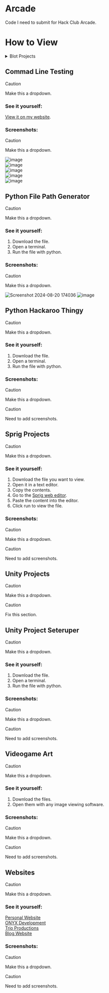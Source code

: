 # Arcade

Code I need to submit for Hack Club Arcade.

# How to View

<details>
<summary>Blot Projects</summary><br>

### See it yourself:

1. Download the file you want to view.
2. Open it in a text editor.
3. Copy the contents.
4. Go to the [Blot web editor](https://blot.hackclub.com/editor).
5. Paste the content into the editor.
6. Click run to view the file.

<details>
<summary>Screenshots</summary><br>
  
![image](https://github.com/user-attachments/assets/5f54ed3b-c2b0-4b08-9add-32b9b3fbbcba)<br>
![image](https://github.com/user-attachments/assets/a69c4aa6-088e-44a3-9312-6c0ffe92cc09)<br>
![image](https://github.com/user-attachments/assets/47e5ce48-dc05-49d6-928a-b49e1660d003)
  
</details>
</details>

## Commad Line Testing

> [!CAUTION]
> Make this a dropdown.

### See it yourself:

[View it on my website](https://andrewcromar.org/commandLineTesting/pages/home).

### Screenshots:

> [!CAUTION]
> Make this a dropdown.

![image](https://github.com/user-attachments/assets/d2b194d7-b549-4cfa-a892-ca8599c5e318)<br>
![image](https://github.com/user-attachments/assets/aeda3b67-f5d2-4d18-b023-05d4caf692ef)<br>
![image](https://github.com/user-attachments/assets/d1a3834f-e5e7-4dd8-95f5-f98a2d998bb8)<br>
![image](https://github.com/user-attachments/assets/3f1a2beb-7513-454d-bf77-0141b6865998)<br>
![image](https://github.com/user-attachments/assets/3c609ed5-1a1e-4e58-b9f9-4663c2122dfb)

## Python File Path Generator

> [!CAUTION]
> Make this a dropdown.

### See it yourself:

1. Download the file.
2. Open a terminal.
3. Run the file with python.

### Screenshots:

> [!CAUTION]
> Make this a dropdown.

![Screenshot 2024-08-20 174036](https://github.com/user-attachments/assets/5fe56e58-0a7e-4ea7-8cd7-5a1ec7c9df96)
![image](https://github.com/user-attachments/assets/80a2ae1c-43fc-4662-8147-498d2c6dedcf)


## Python Hackaroo Thingy

> [!CAUTION]
> Make this a dropdown.

### See it yourself:

1. Download the file.
2. Open a terminal.
3. Run the file with python.

### Screenshots:

> [!CAUTION]
> Make this a dropdown.

> [!CAUTION]
> Need to add screenshots. 

## Sprig Projects

> [!CAUTION]
> Make this a dropdown.

### See it yourself:

1. Download the file you want to view.
2. Open it in a text editor.
3. Copy the contents.
4. Go to the [Sprig web editor](https://sprig.hackclub.com/editor).
5. Paste the content into the editor.
6. Click run to view the file.

### Screenshots:

> [!CAUTION]
> Make this a dropdown.

> [!CAUTION]
> Need to add screenshots. 

## Unity Projects

> [!CAUTION]
> Make this a dropdown.

> [!CAUTION]
> Fix this section.

## Unity Project Seteruper

> [!CAUTION]
> Make this a dropdown.

### See it yourself:

1. Download the file.
2. Open a terminal.
3. Run the file with python.

### Screenshots:

> [!CAUTION]
> Make this a dropdown.

> [!CAUTION]
> Need to add screenshots. 

## Videogame Art

> [!CAUTION]
> Make this a dropdown.

### See it yourself:

1. Download the files.
2. Open them with any image viewing software.

### Screenshots:

> [!CAUTION]
> Make this a dropdown.

> [!CAUTION]
> Need to add screenshots. 

## Websites

> [!CAUTION]
> Make this a dropdown.

### See it yourself:

[Personal Website](https://andrewcromar.org/)<br>
[ONYX Development](https://onyx.andrewcromar.org/)<br>
[Trio Productions](https://trio.andrewcromar.org/)<br>
[Blog Website](https://blog.andrewcromar.org/)

### Screenshots:

> [!CAUTION]
> Make this a dropdown.

> [!CAUTION]
> Need to add screenshots. 
